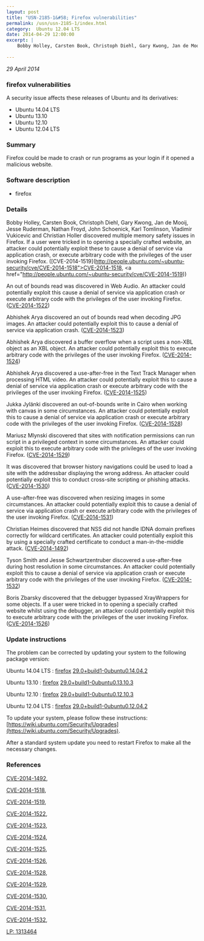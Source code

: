 ```yaml
---
layout: post
title: "USN-2185-1&#58; Firefox vulnerabilities"
permalink: /usn/usn-2185-1/index.html
category:  Ubuntu 12.04 LTS
date: 2014-04-29 12:00:00
excerpt: |
    Bobby Holley, Carsten Book, Christoph Diehl, Gary Kwong, Jan de Mooij, Jesse Ruderman, Nathan Froyd, John Schoenick, Karl Tomlinson, Vladimir Vukicevic and Christian Holler discovered multiple memory safety issues in Firefox. If a user were tricked in to opening a specially crafted website, an attacker could potentially exploit these to cause a denial of service via application crash, or execute arbitrary code with the privileges of the user invoking Firefox. ([CVE-2014-1519](http://people.ubuntu.com/~ubuntu-security/cve/CVE-2014-1518">CVE-2014-1518</a>, <a href="http://people.ubuntu.com/~ubuntu-security/cve/CVE-2014-1519))
    
--- 
```

 
 

*29 April 2014*

### firefox vulnerabilities

A security issue affects these releases of Ubuntu and its derivatives:

* Ubuntu 14.04 LTS
* Ubuntu 13.10
* Ubuntu 12.10
* Ubuntu 12.04 LTS

### Summary

Firefox could be made to crash or run programs as your login if it opened a malicious website.

### Software description

* firefox 

### Details

Bobby Holley, Carsten Book, Christoph Diehl, Gary Kwong, Jan de Mooij, Jesse Ruderman, Nathan Froyd, John Schoenick, Karl Tomlinson, Vladimir Vukicevic and Christian Holler discovered multiple memory safety issues in Firefox. If a user were tricked in to opening a specially crafted website, an attacker could potentially exploit these to cause a denial of service via application crash, or execute arbitrary code with the privileges of the user invoking Firefox. ([CVE-2014-1519](http://people.ubuntu.com/~ubuntu-security/cve/CVE-2014-1518">CVE-2014-1518</a>, <a href="http://people.ubuntu.com/~ubuntu-security/cve/CVE-2014-1519))

An out of bounds read was discovered in Web Audio. An attacker could potentially exploit this cause a denial of service via application crash or execute arbitrary code with the privileges of the user invoking Firefox. ([CVE-2014-1522](http://people.ubuntu.com/~ubuntu-security/cve/CVE-2014-1522))

Abhishek Arya discovered an out of bounds read when decoding JPG images. An attacker could potentially exploit this to cause a denial of service via application crash. ([CVE-2014-1523](http://people.ubuntu.com/~ubuntu-security/cve/CVE-2014-1523))

Abhishek Arya discovered a buffer overflow when a script uses a non-XBL object as an XBL object. An attacker could potentially exploit this to execute arbitrary code with the privileges of the user invoking Firefox. ([CVE-2014-1524](http://people.ubuntu.com/~ubuntu-security/cve/CVE-2014-1524))

Abhishek Arya discovered a use-after-free in the Text Track Manager when processing HTML video. An attacker could potentially exploit this to cause a denial of service via application crash or execute arbitrary code with the privileges of the user invoking Firefox. ([CVE-2014-1525](http://people.ubuntu.com/~ubuntu-security/cve/CVE-2014-1525))

Jukka Jylänki discovered an out-of-bounds write in Cairo when working with canvas in some circumstances. An attacker could potentially exploit this to cause a denial of service via application crash or execute arbitrary code with the privileges of the user invoking Firefox. ([CVE-2014-1528](http://people.ubuntu.com/~ubuntu-security/cve/CVE-2014-1528))

Mariusz Mlynski discovered that sites with notification permissions can run script in a privileged context in some circumstances. An attacker could exploit this to execute arbitrary code with the privileges of the user invoking Firefox. ([CVE-2014-1529](http://people.ubuntu.com/~ubuntu-security/cve/CVE-2014-1529))

It was discovered that browser history navigations could be used to load a site with the addressbar displaying the wrong address. An attacker could potentially exploit this to conduct cross-site scripting or phishing attacks. ([CVE-2014-1530](http://people.ubuntu.com/~ubuntu-security/cve/CVE-2014-1530))

A use-after-free was discovered when resizing images in some circumstances. An attacker could potentially exploit this to cause a denial of service via application crash or execute arbitrary code with the privileges of the user invoking Firefox. ([CVE-2014-1531](http://people.ubuntu.com/~ubuntu-security/cve/CVE-2014-1531))

Christian Heimes discovered that NSS did not handle IDNA domain prefixes correctly for wildcard certificates. An attacker could potentially exploit this by using a specially crafted certificate to conduct a man-in-the-middle attack. ([CVE-2014-1492](http://people.ubuntu.com/~ubuntu-security/cve/CVE-2014-1492))

Tyson Smith and Jesse Schwartzentruber discovered a use-after-free during host resolution in some circumstances. An attacker could potentially exploit this to cause a denial of service via application crash or execute arbitrary code with the privileges of the user invoking Firefox. ([CVE-2014-1532](http://people.ubuntu.com/~ubuntu-security/cve/CVE-2014-1532))

Boris Zbarsky discovered that the debugger bypassed XrayWrappers for some objects. If a user were tricked in to opening a specially crafted website whilst using the debugger, an attacker could potentially exploit this to execute arbitrary code with the privileges of the user invoking Firefox. ([CVE-2014-1526](http://people.ubuntu.com/~ubuntu-security/cve/CVE-2014-1526)) 

### Update instructions

The problem can be corrected by updating your system to the following package version:

Ubuntu 14.04 LTS
 : [firefox](https://launchpad.net/ubuntu/+source/firefox) <span> [29.0+build1-0ubuntu0.14.04.2](https://launchpad.net/ubuntu/+source/firefox/29.0+build1-0ubuntu0.14.04.2) </span> 

Ubuntu 13.10
 : [firefox](https://launchpad.net/ubuntu/+source/firefox) <span> [29.0+build1-0ubuntu0.13.10.3](https://launchpad.net/ubuntu/+source/firefox/29.0+build1-0ubuntu0.13.10.3) </span> 

Ubuntu 12.10
 : [firefox](https://launchpad.net/ubuntu/+source/firefox) <span> [29.0+build1-0ubuntu0.12.10.3](https://launchpad.net/ubuntu/+source/firefox/29.0+build1-0ubuntu0.12.10.3) </span> 

Ubuntu 12.04 LTS
 : [firefox](https://launchpad.net/ubuntu/+source/firefox) <span> [29.0+build1-0ubuntu0.12.04.2](https://launchpad.net/ubuntu/+source/firefox/29.0+build1-0ubuntu0.12.04.2) </span> 

To update your system, please follow these instructions: [https://wiki.ubuntu.com/Security/Upgrades](https://wiki.ubuntu.com/Security/Upgrades).

After a standard system update you need to restart Firefox to make all the necessary changes. 

### References

 
 [CVE-2014-1492](http://people.ubuntu.com/~ubuntu-security/cve/CVE-2014-1492), 

 [CVE-2014-1518](http://people.ubuntu.com/~ubuntu-security/cve/CVE-2014-1518), 

 [CVE-2014-1519](http://people.ubuntu.com/~ubuntu-security/cve/CVE-2014-1519), 

 [CVE-2014-1522](http://people.ubuntu.com/~ubuntu-security/cve/CVE-2014-1522), 

 [CVE-2014-1523](http://people.ubuntu.com/~ubuntu-security/cve/CVE-2014-1523), 

 [CVE-2014-1524](http://people.ubuntu.com/~ubuntu-security/cve/CVE-2014-1524), 

 [CVE-2014-1525](http://people.ubuntu.com/~ubuntu-security/cve/CVE-2014-1525), 

 [CVE-2014-1526](http://people.ubuntu.com/~ubuntu-security/cve/CVE-2014-1526), 

 [CVE-2014-1528](http://people.ubuntu.com/~ubuntu-security/cve/CVE-2014-1528), 

 [CVE-2014-1529](http://people.ubuntu.com/~ubuntu-security/cve/CVE-2014-1529), 

 [CVE-2014-1530](http://people.ubuntu.com/~ubuntu-security/cve/CVE-2014-1530), 

 [CVE-2014-1531](http://people.ubuntu.com/~ubuntu-security/cve/CVE-2014-1531), 

 [CVE-2014-1532](http://people.ubuntu.com/~ubuntu-security/cve/CVE-2014-1532), 

 [LP: 1313464](https://launchpad.net/bugs/1313464)
 

